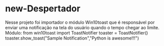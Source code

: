 # new-Despertador
Nesse projeto foi importador o módulo Win10toast que é responsável por enviar uma notificação
na tela do usuário quando o tempo chegar ao limite.
Módulo: from win10toast import ToastNotifier
toaster = ToastNotifier()
toaster.show_toast("Sample Notification","Python is awesome!!!")

